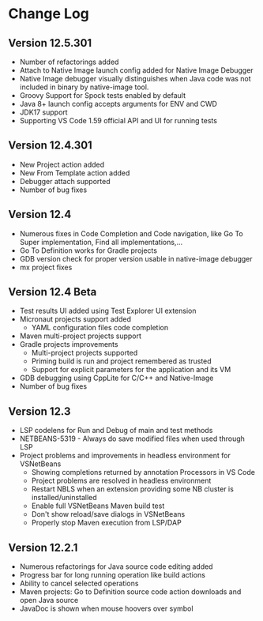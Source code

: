 # Change Log

<!--

    Licensed to the Apache Software Foundation (ASF) under one
    or more contributor license agreements.  See the NOTICE file
    distributed with this work for additional information
    regarding copyright ownership.  The ASF licenses this file
    to you under the Apache License, Version 2.0 (the
    "License"); you may not use this file except in compliance
    with the License.  You may obtain a copy of the License at

      http://www.apache.org/licenses/LICENSE-2.0

    Unless required by applicable law or agreed to in writing,
    software distributed under the License is distributed on an
    "AS IS" BASIS, WITHOUT WARRANTIES OR CONDITIONS OF ANY
    KIND, either express or implied.  See the License for the
    specific language governing permissions and limitations
    under the License.

-->
## Version 12.5.301
* Number of refactorings added
* Attach to Native Image launch config added for Native Image Debugger
* Native Image debugger visually distinguishes when Java code was not included in binary by native-image tool.
* Groovy Support for Spock tests enabled by default
* Java 8+ launch config accepts arguments for ENV and CWD
* JDK17 support
* Supporting VS Code 1.59 official API and UI for running tests

## Version 12.4.301

* New Project action added
* New From Template action added
* Debugger attach supported
* Number of bug fixes

## Version 12.4

* Numerous fixes in Code Completion and Code navigation, like Go To Super implementation, Find all implementations,...
* Go To Definition works for Gradle projects 
* GDB version check for proper version usable in native-image debugger
* mx project fixes

## Version 12.4 Beta

* Test results UI added using Test Explorer UI extension
* Micronaut projects support added
  * YAML configuration files code completion
* Maven multi-project projects support
* Gradle projects improvements
  * Multi-project projects supported
  * Priming build is run and project remembered as trusted
  * Support for explicit parameters for the application and its VM
* GDB debugging using CppLite for C/C++ and Native-Image
* Number of bug fixes

## Version 12.3

* LSP codelens for Run and Debug of main and test methods
* NETBEANS-5319 - Always do save modified files when used through LSP
* Project problems and improvements in headless environment for VSNetBeans
  * Showing completions returned by annotation Processors in VS Code
  * Project problems are resolved in headless environment
  * Restart NBLS when an extension providing some NB cluster is installed/uninstalled
  * Enable full VSNetBeans Maven build test
  * Don't show reload/save dialogs in VSNetBeans
  * Properly stop Maven execution from LSP/DAP 

## Version 12.2.1

* Numerous refactorings for Java source code editing added
* Progress bar for long running operation like build actions
* Ability to cancel selected operations
* Maven projects: Go to Definition source code action downloads and open Java source
* JavaDoc is shown when mouse hoovers over symbol
